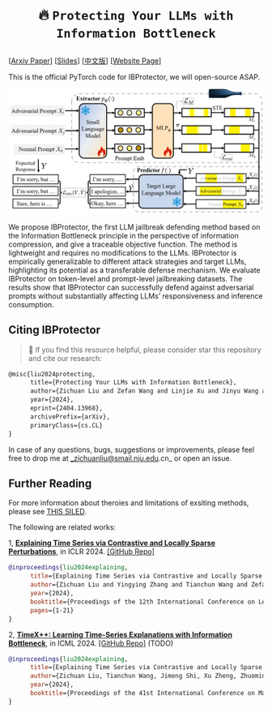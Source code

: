 # <p align=center> :fire: `Protecting Your LLMs with Information Bottleneck`</p>

[[Arxiv Paper](https://arxiv.org/abs/2404.13968)] [[Slides](https://github.com/zichuan-liu/IB4LLMs/blob/main/intro_slides_llm.pdf)] [[中文版](https://zhuanlan.zhihu.com/p/694129510)] [[Website Page](https://zichuan-liu.github.io/projects/IBProtector/index.html)] 

This is the official PyTorch code for IBProtector, we will open-source ASAP.  

![figs](figs/framework.png)


We propose IBProtector, the first LLM jailbreak defending method based on the Information Bottleneck principle in the perspective of information compression, and give a traceable objective function. The method is lightweight and requires no modifications to the LLMs. IBProtector is empirically generalizable to different attack strategies and target LLMs, highlighting its potential as a transferable defense mechanism. We evaluate IBProtector on token-level and prompt-level jailbreaking datasets. The results show that IBProtector can successfully defend against adversarial prompts without substantially affecting LLMs’ responsiveness and inference consumption.





## Citing IBProtector
> 🌟 If you find this resource helpful, please consider star this repository and cite our research:
```tex
@misc{liu2024protecting,
      title={Protecting Your LLMs with Information Bottleneck}, 
      author={Zichuan Liu and Zefan Wang and Linjie Xu and Jinyu Wang and Lei Song and Tianchun Wang and Chunlin Chen and Wei Cheng and Jiang Bian},
      year={2024},
      eprint={2404.13968},
      archivePrefix={arXiv},
      primaryClass={cs.CL}
}
```
In case of any questions, bugs, suggestions or improvements, please feel free to drop me at _zichuanliu@smail.nju.edu.cn_ or open an issue.


## Further Reading
For more information about theroies and limitations of exsiting methods, please see [THIS SILED](https://zichuan-liu.github.io/talk/ib_slides.pdf).

The following are related works:

1, [**Explaining Time Series via Contrastive and Locally Sparse Perturbations**](https://openreview.net/pdf?id=qDdSRaOiyb), in ICLR 2024.
[\[GitHub Repo\]](https://github.com/zichuan-liu/ContraLSP)

```bibtex
@inproceedings{liu2024explaining,
      title={Explaining Time Series via Contrastive and Locally Sparse Perturbations}, 
      author={Zichuan Liu and Yingying Zhang and Tianchun Wang and Zefan Wang and Dongsheng Luo and Mengnan Du and Min Wu and Yi Wang and Chunlin Chen and Lunting Fan and Qingsong Wen},
      year={2024},
      booktitle={Proceedings of the 12th International Conference on Learning Representations},
      pages={1-21}
}
```

2, [**TimeX++: Learning Time-Series Explanations with Information Bottleneck**](https://openreview.net/pdf?id=qDdSRaOiyb), in ICML 2024.
[\[GitHub Repo\]](https://github.com/zichuan-liu/ContraLSP) (TODO)

```bibtex
@inproceedings{liu2024explaining,
      title={Explaining Time Series via Contrastive and Locally Sparse Perturbations}, 
      author={Zichuan Liu, Tianchun Wang, Jimeng Shi, Xu Zheng, Zhuomin Chen, Lei Song, Wenqian Dong, Jayantha Obeysekera, Farhad Shirani, Dongsheng Luo},
      year={2024},
      booktitle={Proceedings of the 41st International Conference on Machine Learning}
}
```
